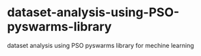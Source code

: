 # dataset-analysis-using-PSO-pyswarms-library
dataset analysis using PSO pyswarms library for mechine learning 
